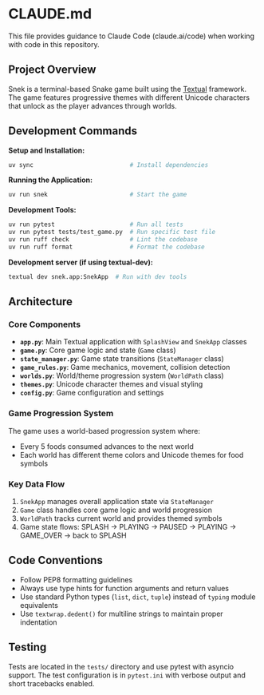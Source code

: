 # CLAUDE.md

This file provides guidance to Claude Code (claude.ai/code) when working with code in
this repository.

## Project Overview

Snek is a terminal-based Snake game built using the
[Textual](https://textual.textualize.io) framework. The game features progressive themes
with different Unicode characters that unlock as the player advances through worlds.

## Development Commands

**Setup and Installation:**

```bash
uv sync                           # Install dependencies
```

**Running the Application:**

```bash
uv run snek                       # Start the game
```

**Development Tools:**

```bash
uv run pytest                     # Run all tests
uv run pytest tests/test_game.py  # Run specific test file
uv run ruff check                 # Lint the codebase
uv run ruff format                # Format the codebase
```

**Development server (if using textual-dev):**

```bash
textual dev snek.app:SnekApp  # Run with dev tools
```

## Architecture

### Core Components

- **`app.py`**: Main Textual application with `SplashView` and `SnekApp` classes
- **`game.py`**: Core game logic and state (`Game` class)
- **`state_manager.py`**: Game state transitions (`StateManager` class)
- **`game_rules.py`**: Game mechanics, movement, collision detection
- **`worlds.py`**: World/theme progression system (`WorldPath` class)
- **`themes.py`**: Unicode character themes and visual styling
- **`config.py`**: Game configuration and settings

### Game Progression System

The game uses a world-based progression system where:
- Every 5 foods consumed advances to the next world
- Each world has different theme colors and Unicode themes for food symbols

### Key Data Flow

1. `SnekApp` manages overall application state via `StateManager`
2. `Game` class handles core game logic and world progression
3. `WorldPath` tracks current world and provides themed symbols
4. Game state flows: SPLASH → PLAYING → PAUSED → PLAYING → GAME_OVER → back to SPLASH

## Code Conventions

- Follow PEP8 formatting guidelines
- Always use type hints for function arguments and return values
- Use standard Python types (`list`, `dict`, `tuple`) instead of `typing` module equivalents
- Use `textwrap.dedent()` for multiline strings to maintain proper indentation

## Testing

Tests are located in the `tests/` directory and use pytest with asyncio support. The
test configuration is in `pytest.ini` with verbose output and short tracebacks enabled.
